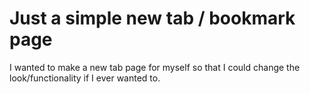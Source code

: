 # Just a simple new tab / bookmark page

I wanted to make a new tab page for myself so that I could change the look/functionality if I ever wanted to.